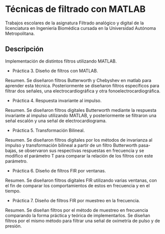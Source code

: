 # Técnicas de filtrado con MATLAB
Trabajos escolares de la asignatura Filtrado analógico y digital de la licenciatura en Ingeniería Biomédica cursada en la Universidad Autónoma Metropolitana.


## Descripción

Implementación de distintos filtros utilizando MATLAB.

* Práctica 3. Diseño de filtros con MATLAB.

Resumen. Se diseñaron filtros Butterworth y Chebyshev en matlab para aprender esta técnica. Posteriormente se diseñaron filtros específicos para filtrar dos señales, una electrocardiográfica y otra fonoelectrocardiográfica.
 
 * Práctica 4. Respuesta invariante al impulso.
 
Resumen. Se diseñaron filtros digitales Butterworth mediante la respuesta invariante al impulso utilizando MATLAB, y posteriormente se filtraron una señal escalón y una señal de electrocardiograma.

* Práctica 5. Transformación Bilineal.

Resumen. Se diseñaron filtros digitales por los métodos de invarianza al impulso y transformación bilineal a partir de un filtro Butterworth pasa-bajas, se observaron sus respectivas respuestas en frecuencia y se modifico el parámetro T para comparar la relación de los filtros con este parámetro.

* Práctica 6. Diseño de filtros FIR por ventanas.

Resumen. Se diseñaron filtros digitales FIR utilizando varias ventanas, con el fin de comparar los comportamientos de estos en frecuencia y en el tiempo.

* Práctica 7. Diseño de filtros FIR por muestreo en la frecuencia.

Resumen. Se diseñan filtros por el método de muestreo en frecuencia comparando la forma práctica y teórica de implementarlos. Se diseñan filtros por el mismo método para filtrar una señal de oximetría de pulso y de presión.

